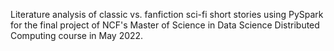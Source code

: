 Literature analysis of classic vs. fanfiction sci-fi short stories using PySpark for the final project of NCF's Master of Science in Data Science Distributed Computing course in May 2022.
